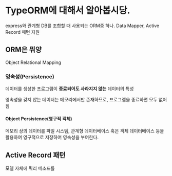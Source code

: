 # TypeORM에 대해서 알아봅시당.

express와 관계형 DB를 조합할 때 사용되는 ORM중 하나.
Data Mapper, Active Record 패턴 지원

## ORM은 뭐양

Object Relational Mapping

### 영속성(Persistence)

데이터를 생성한 프로그램이 **종료되어도 사라지지 않는** 데이터의 특성

영속성을 갖지 않는 데이터는 메모리에서만 존재하므로, 프로그램을 종료하면 모두 없어짐

#### Object Persistence(영구적 객체)

메모리 상의 데이터를 파일 시스템, 관계형 데이터베이스 혹은 객체 데이터베이스 등을 활용하여 영구적으로 저장하여 영속성을 부여한다.

## Active Record 패턴

모델 자체에 쿼리 메소드를
